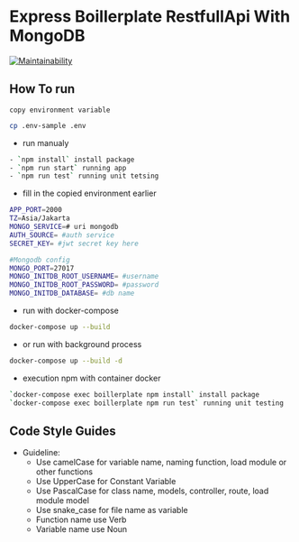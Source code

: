 # Express Boillerplate RestfullApi With MongoDB
[![Maintainability](https://api.codeclimate.com/v1/badges/fa5c8e5f0ea3bdf82fa6/maintainability)](https://codeclimate.com/github/firmanJS/express-boillerplate-restfullapi/maintainability)

## How To run

`copy environment variable`

```sh
cp .env-sample .env
```

* run manualy

```sh
- `npm install` install package
- `npm run start` running app
- `npm run test` running unit tetsing
```

 * fill in the copied environment earlier

```sh
APP_PORT=2000
TZ=Asia/Jakarta
MONGO_SERVICE=# uri mongodb
AUTH_SOURCE= #auth service
SECRET_KEY= #jwt secret key here

#Mongodb config
MONGO_PORT=27017
MONGO_INITDB_ROOT_USERNAME= #username
MONGO_INITDB_ROOT_PASSWORD= #password
MONGO_INITDB_DATABASE= #db name
```

* run with docker-compose

```sh
docker-compose up --build
```

* or run with background process

```sh
docker-compose up --build -d
```

* execution npm with container docker
```sh
`docker-compose exec boillerplate npm install` install package
`docker-compose exec boillerplate npm run test` running unit testing
```

## Code Style Guides
* Guideline:
  * Use camelCase for variable name, naming function, load module or other functions
  * Use UpperCase for Constant Variable
  * Use PascalCase for class name, models, controller, route, load module model
  * Use snake_case for file name as variable
  * Function name use Verb
  * Variable name use Noun
